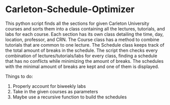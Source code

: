 # Carleton-Schedule-Optimizer
This python script finds all the sections for given Carleton University courses and sorts them into a class containing all the lectures, tutorials, and labs for each course. Each section has its own class detailing the time, day, location, professor, and CRN. The Course class has a method to combine tutorials that are common to one lecture. The Schedule class keeps track of the total amount of breaks in the schedule. The script then checks every combination of lectures/tutorials/labs for every class, finding a schedule that has no conflicts while minimizing the amount of breaks. The schedules with the minimal amount of breaks are kept and one of them is displayed.

Things to do:
1) Properly account for biweekly labs
2) Take in the given courses as parameters
3) Maybe use a recursive function to build the schedules